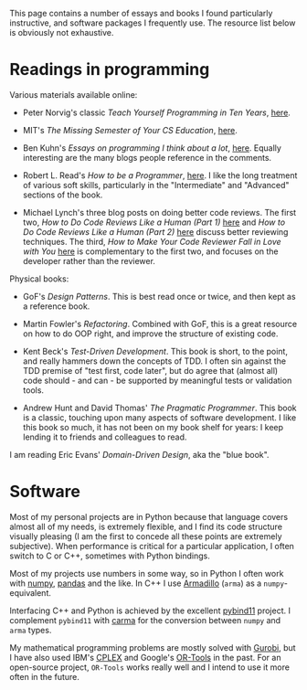 <!--
.. title: Useful resources
.. slug: resources
.. date: 2020-11-23 19:15:58 UTC+01:00
.. updated: 2021-01-25 10:04 UTC+01:00
.. tags: 
.. category: 
.. link: 
.. description: 
.. type: text
-->

This page contains a number of essays and books I found particularly instructive,
and software packages I frequently use. The resource list below is obviously not
exhaustive.

# Readings in programming

Various materials available online:

- Peter Norvig's classic _Teach Yourself Programming in Ten Years_, [here](https://norvig.com/21-days.html).

- MIT's _The Missing Semester of Your CS Education_, [here](https://missing.csail.mit.edu/).

- Ben Kuhn's _Essays on programming I think about a lot_, [here](https://www.benkuhn.net/progessays/).
  Equally interesting are the many blogs people reference in the comments.
  
- Robert L. Read's _How to be a Programmer_, [here](https://braydie.gitbooks.io/how-to-be-a-programmer/content/en/).
  I like the long treatment of various soft skills, particularly in the
  "Intermediate" and "Advanced" sections of the book.

- Michael Lynch's three blog posts on doing better code reviews. The first two,
  _How to Do Code Reviews Like a Human (Part 1)_ [here](https://mtlynch.io/human-code-reviews-1/)
  and _How to Do Code Reviews Like a Human (Part 2)_ [here](https://mtlynch.io/human-code-reviews-2/)
  discuss better reviewing techniques. The third, _How to Make Your Code Reviewer Fall in Love with You_ 
  [here](https://mtlynch.io/code-review-love/) is complementary to the first two,
  and focuses on the developer rather than the reviewer. 

Physical books:

- GoF's _Design Patterns_. This is best read once or twice, and then kept as a
  reference book.
  
- Martin Fowler's _Refactoring_. Combined with GoF, this is a great resource on
  how to do OOP right, and improve the structure of existing code. 

- Kent Beck's _Test-Driven Development_. This book is short, to the point, and
  really hammers down the concepts of TDD. I often sin against the TDD premise 
  of "test first, code later", but do agree that (almost all) code should - and
  can - be supported by meaningful tests or validation tools.
  
- Andrew Hunt and David Thomas' _The Pragmatic Programmer_. This book is a classic,
  touching upon many aspects of software development. I like this book so much, it
  has not been on my book shelf for years: I keep lending it to friends and 
  colleagues to read.

I am reading Eric Evans' _Domain-Driven Design_, aka the "blue book".

# Software

Most of my personal projects are in Python because that language covers almost
all of my needs, is extremely flexible, and I find its code structure visually
pleasing (I am the first to concede all these points are extremely subjective).
When performance is critical for a particular application, I often switch to C or
C++, sometimes with Python bindings.

Most of my projects use numbers in some way, so in Python I often work with 
[numpy](https://numpy.org/), [pandas](https://pandas.pydata.org/) and the like.
In C++ I use [Armadillo](http://arma.sourceforge.net/) (`arma`) as a
`numpy`-equivalent. 

Interfacing C++ and Python is achieved by the excellent [pybind11](https://github.com/pybind/pybind11)
project. I complement `pybind11` with [carma](https://github.com/RUrlus/carma) 
for the conversion between `numpy` and `arma` types.

My mathematical programming problems are mostly solved with [Gurobi](https://www.gurobi.com/), 
but I have also used IBM's [CPLEX](https://www.ibm.com/analytics/cplex-optimizer)
and Google's [OR-Tools](https://developers.google.com/optimization) in the past. 
For an open-source project, `OR-Tools` works really well and I intend to use it
more often in the future.

